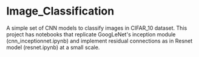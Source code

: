 # Image_Classification
A simple set of CNN models to classify images in CIFAR_10 dataset. This project has notebooks that replicate GoogLeNet's inception module (cnn_inceptionnet.ipynb) and implement residual connections as in Resnet model (resnet.ipynb) at a small scale.

